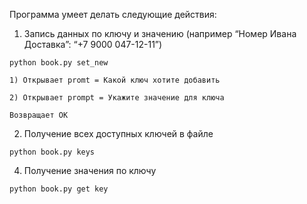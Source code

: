 Программа умеет делать следующие действия:
  
  1. Запись данных по ключу и значению
  (например “Номер Ивана Доставка”: “+7 9000 047-12-11”) 

    python book.py set_new
    
    1) Открывает promt = Какой ключ хотите добавить
    
    2) Открывает prompt = Укажите значение для ключа

    Возвращает OK

  2. Получение всех доступных ключей в файле

    python book.py keys 


  4. Получение значения по ключу

    python book.py get key

